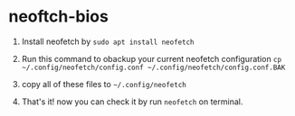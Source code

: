 # neoftch-bios

1. Install neofetch by ``` sudo apt install neofetch ```

1. Run this command to obackup your current neofetch configuration ``` cp ~/.config/neofetch/config.conf ~/.config/neofetch/config.conf.BAK ```

1. copy all of these files to ```~/.config/neofetch```

1. That's it! now you can check it by run ```neofetch``` on terminal.
